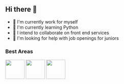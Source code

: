 ## Hi there 👋

- 🔭 I'm currently work for myself
- 🌱 I'm currently learning Python
- 👯 I intend to collaborate on front end services
- 🤔 I'm looking for help with job openings for juniors

### Best Areas

<DIV>
            <img src="https://cdn.jsdelivr.net/gh/devicons/devicon@latest/icons/html5/html5-original.svg" width="60" />
            <img src="https://cdn.jsdelivr.net/gh/devicons/devicon@latest/icons/css3/css3-original.svg" width="60" />
            <img src="https://cdn.jsdelivr.net/gh/devicons/devicon@latest/icons/cplusplus/cplusplus-original.svg" width="60" />
</DIV>
